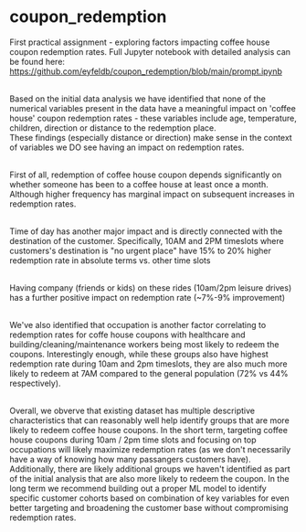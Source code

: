 # coupon_redemption
First practical assignment - exploring factors impacting coffee house coupon redemption rates.
Full Jupyter notebook with detailed analysis can be found here: https://github.com/eyfeldb/coupon_redemption/blob/main/prompt.ipynb

<br /> Based on the initial data analysis we have identified that none of the numerical variables present in the data have a meaningful impact on 'coffee house' coupon redemption rates - these variables include age, temperature, children, direction or distance to the redemption place. 
<br /> These findings (especially distance or direction) make sense in the context of variables we DO see having an impact on redemption rates. 

<br /> First of all, redemption of coffee house coupon depends significantly on whether someone has been to a coffee house at least once a month. Although higher frequency has marginal impact on subsequent increases in redemption rates.

<br />Time of day has another major impact and is directly connected with the destination of the customer. Specifically, 10AM and 2PM  timeslots where customers's destination is "no urgent place" have 15% to 20% higher redemption rate in absolute terms vs. other time slots

<br /> Having company (friends or kids) on these rides (10am/2pm leisure drives) has a further positive impact on redemption rate (~7%-9% improvement)

<br /> We've also identified that occupation is another factor correlating to redemption rates for coffe house coupons with healthcare and building/cleaning/maintenance workers being most likely to redeem the coupons. Interestingly enough, while these groups also have highest redemption rate during 10am and 2pm timeslots, they are also much more likely to redeem at 7AM compared to the general population (72% vs 44% respectively).

<br /> Overall, we obverve that existing dataset has multiple descriptive characteristics that can reasonably well help identify groups that are more likely to redeem coffee house coupons. In the short term, targeting coffee house coupons during 10am / 2pm time slots and focusing on top occupations will likely maximize redemption rates (as we don't necessarily have a way of knowing how many passangers customers have).
<br />    Additionally, there are likely additional groups we haven't identified as part of the initial analysis that are also more likely to redeem the coupon. In the long term we recommend building out a proper ML model to identify specific customer cohorts based on combination of key variables for even better targeting and broadening the customer base without compromising redemption rates.



